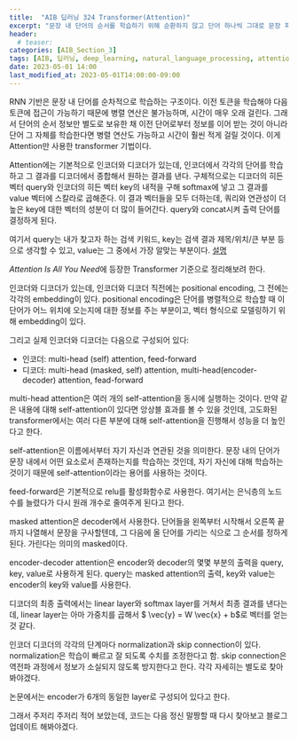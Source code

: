 ```yaml
---
title:  "AIB 딥러닝 324 Transformer(Attention)"
excerpt: "문장 내 단어의 순서를 학습하기 위해 순환하지 않고 단어 하나씩 그대로 문장 파악"
header:
  # teaser:
categories: [AIB_Section_3]
tags: [AIB, 딥러닝, deep_learning, natural_language_processing, attention, transformer]
date: 2023-05-01 14:00
last_modified_at: 2023-05-01T14:00:00-09:00
---
```


RNN 기반은 문장 내 단어를 순차적으로 학습하는 구조이다. 이전 토큰을 학습해야 다음 토큰에 접근이 가능하기 때문에 병렬 연산은 불가능하며, 시간이 매우 오래 걸린다. 그래서 단어의 순서 정보만 별도로 보유한 채 이전 단어로부터 정보를 이어 받는 것이 아니라 단어 그 자체를 학습한다면 병렬 연산도 가능하고 시간이 훨씬 적게 걸릴 것이다. 이게 Attention만 사용한 transformer 기법이다.

Attention에는 기본적으로 인코더와 디코더가 있는데, 인코더에서 각각의 단어를 학습하고 그 결과를 디코더에서 종합해서 원하는 결과를 낸다. 구체적으로는 디코더의 히든 벡터 query와 인코더의 히든 벡터 key의 내적을 구해 softmax에 넣고 그 결과를 value 벡터에 스칼라로 곱해준다. 이 결과 벡터들을 모두 더하는데, 쿼리와 연관성이 더 높은 key에 대한 벡터의 성분이 더 많이 들어간다. query와 concat시켜 출력 단어를 결정하게 된다.

여기서 query는 내가 찾고자 하는 검색 키워드, key는 검색 결과 제목/위치/큰 부분 등으로 생각할 수 있고, value는 그 중에서 가장 알맞는 부분이다. [설명](https://stats.stackexchange.com/a/431923)

*Attention Is All You Need*에 등장한 Transformer 기준으로 정리해보려 한다.

인코더와 디코더가 있는데, 인코더와 디코더 직전에는 positional encoding, 그 전에는 각각의 embedding이 있다. positional encoding은 단어를 병렬적으로 학습할 때 이 단어가 어느 위치에 오는지에 대한 정보를 주는 부분이고, 벡터 형식으로 모델링하기 위해 embedding이 있다.

그리고 실제 인코더와 디코더는 다음으로 구성되어 있다:
- 인코더: multi-head (self) attention, feed-forward
- 디코더: multi-head (masked, self) attention, multi-head(encoder-decoder) attention, fead-forward

multi-head attention은 여러 개의 self-attention을 동시에 실행하는 것이다. 만약 같은 내용에 대해 self-attention이 있다면 앙상블 효과를 볼 수 있을 것인데, 고도화된 transformer에서는 여러 다른 부분에 대해 self-attention을 진행해서 성능을 더 높인다고 한다.

self-attention은 이름에서부터 자기 자신과 연관된 것을 의미한다. 문장 내의 단어가 문장 내에서 어떤 요소로서 존재하는지를 학습하는 것인데, 자기 자신에 대해 학습하는 것이기 때문에 self-attention이라는 용어를 사용하는 것이다.

feed-forward은 기본적으로 relu를 활성화함수로 사용한다. 여기서는 은닉층의 노드 수를 늘렸다가 다시 원래 개수로 줄여주게 된다고 한다.

masked attention은 decoder에서 사용한다. 단어들을 왼쪽부터 시작해서 오른쪽 끝까지 나열해서 문장을 구사할텐데, 그 다음에 올 단어를 가리는 식으로 그 순서를 정하게 된다. 가린다는 의미의 masked이다.

encoder-decoder attention은 encoder와 decoder의 몇몇 부분의 출력을 query, key, value로 사용하게 된다. query는 masked attention의 출력, key와 value는 encoder의 key와 value를 사용한다.

디코더의 최종 출력에서는 linear layer와 softmax layer를 거쳐서 최종 결과를 낸다는데, linear layer는 아마 가중치를 곱해서 $ \vec{y} =  W \vec{x} + b$로 벡터를 얻는 것 같다.

인코더 디코더의 각각의 단계마다 normalization과 skip connection이 있다. normalization은 학습이 빠르고 잘 되도록 수치를 조정한다고 함. skip connection은 역전파 과정에서 정보가 소실되지 않도록 방지한다고 한다. 각각 자세히는 별도로 찾아봐야겠다.

논문에서는 encoder가 6개의 동일한 layer로 구성되어 있다고 한다.

그래서 주저리 주저리 적어 보았는데, 코드는 다음 정신 말짱할 때 다시 찾아보고 블로그 업데이트 해봐야겠다.